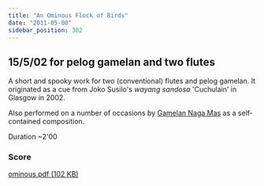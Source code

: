 ```yaml
---
title: "An Ominous Flock of Birds"
date: "2011-05-08"
sidebar_position: 302
---
```


## 15/5/02 for pelog gamelan and two flutes

A short and spooky work for two (conventional) flutes and pelog gamelan. It originated as a cue from Joko Susilo's _wayang sandosa_ 'Cuchulain' in Glasgow in 2002.

Also performed on a number of occasions by [Gamelan Naga Mas](http://nagamas.co.uk) as a self-contained composition.

Duration ~2'00

### Score

[ominous.pdf (102 KB)](/ominous.pdf)


